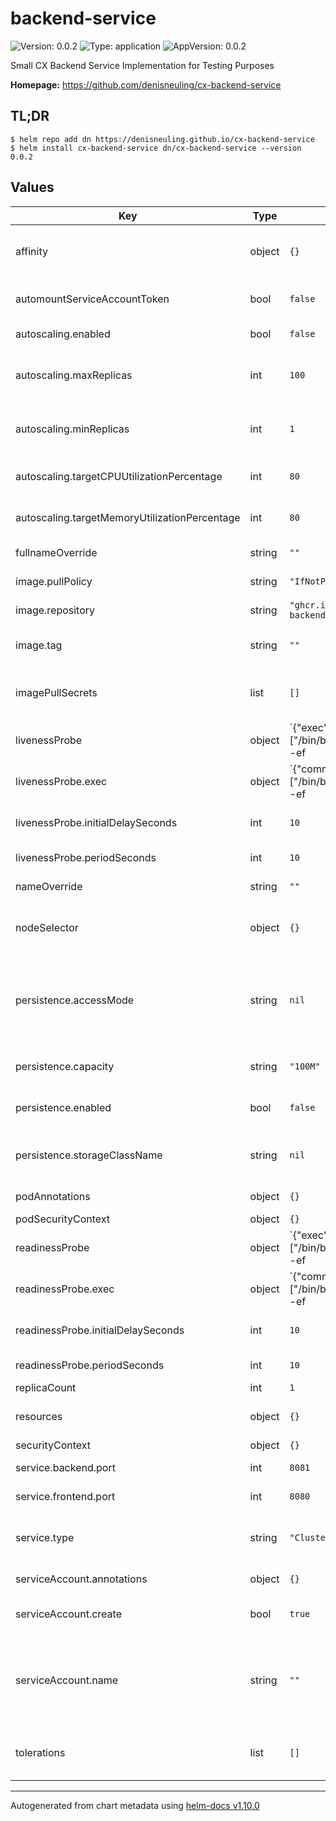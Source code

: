 # backend-service

![Version: 0.0.2](https://img.shields.io/badge/Version-0.0.2-informational?style=flat-square) ![Type: application](https://img.shields.io/badge/Type-application-informational?style=flat-square) ![AppVersion: 0.0.2](https://img.shields.io/badge/AppVersion-0.0.2-informational?style=flat-square)

Small CX Backend Service Implementation for Testing Purposes

**Homepage:** <https://github.com/denisneuling/cx-backend-service>

## TL;DR
```shell
$ helm repo add dn https://denisneuling.github.io/cx-backend-service
$ helm install cx-backend-service dn/cx-backend-service --version 0.0.2
```

## Values

| Key | Type | Default | Description |
|-----|------|---------|-------------|
| affinity | object | `{}` | [Affinity](https://kubernetes.io/docs/concepts/scheduling-eviction/assign-pod-node/#affinity-and-anti-affinity) constrains which nodes the Pod can be scheduled on based on node labels. |
| automountServiceAccountToken | bool | `false` | Whether to [automount kubernetes API credentials](https://kubernetes.io/docs/tasks/configure-pod-container/configure-service-account/#use-the-default-service-account-to-access-the-api-server) into the pod |
| autoscaling.enabled | bool | `false` | Enables [horizontal pod autoscaling](https://kubernetes.io/docs/tasks/run-application/horizontal-pod-autoscale/https://kubernetes.io/docs/tasks/run-application/horizontal-pod-autoscale/) |
| autoscaling.maxReplicas | int | `100` | Maximum replicas if resource consumption exceeds resource threshholds |
| autoscaling.minReplicas | int | `1` | Minimal replicas if resource consumption falls below resource threshholds |
| autoscaling.targetCPUUtilizationPercentage | int | `80` | targetAverageUtilization of cpu provided to a pod |
| autoscaling.targetMemoryUtilizationPercentage | int | `80` | targetAverageUtilization of memory provided to a pod |
| fullnameOverride | string | `""` | Overrides the releases full name |
| image.pullPolicy | string | `"IfNotPresent"` | [Kubernetes image pull policy](https://kubernetes.io/docs/concepts/containers/images/#image-pull-policy) to use |
| image.repository | string | `"ghcr.io/denisneuling/cx-backend-service"` | Which container image to use |
| image.tag | string | `""` | Overrides the image tag whose default is the chart appVersion |
| imagePullSecrets | list | `[]` | Image pull secret to create to [obtain the container image from private registries](https://kubernetes.io/docs/concepts/containers/images/#using-a-private-registry) |
| livenessProbe | object | `{"exec":{"command":["/bin/bash","-c","/bin/ps -ef | grep backend-service | grep -v grep"]},"initialDelaySeconds":10,"periodSeconds":10}` | [Liveness-Probe](https://kubernetes.io/docs/tasks/configure-pod-container/configure-liveness-readiness-startup-probes/#define-a-liveness-command) to detect and remedy broken applications |
| livenessProbe.exec | object | `{"command":["/bin/bash","-c","/bin/ps -ef | grep backend-service | grep -v grep"]}` | exec command for liveness check |
| livenessProbe.initialDelaySeconds | int | `10` | initialDelaySeconds before performing the first probe |
| livenessProbe.periodSeconds | int | `10` | periodSeconds between each probe |
| nameOverride | string | `""` | Overrides the charts name |
| nodeSelector | object | `{}` | [Node-Selector](https://kubernetes.io/docs/concepts/scheduling-eviction/assign-pod-node/#nodeselector) to constrain the Pod to nodes with specific labels. |
| persistence.accessMode | string | `nil` | [PersistentVolume Access Modes](https://kubernetes.io/docs/concepts/storage/persistent-volumes/#access-modes) Access mode to use. One of (ReadOnlyMany, ReadWriteOnce, ReadWriteMany, ReadWriteOncePod) |
| persistence.capacity | string | `"100M"` | Capacity given to the claimed [PersistentVolume](https://kubernetes.io/docs/concepts/storage/persistent-volumes/) |
| persistence.enabled | bool | `false` | Whether to enable persistence via [PersistentVolumeClaim](https://kubernetes.io/docs/concepts/storage/persistent-volumes/#reserving-a-persistentvolume) |
| persistence.storageClassName | string | `nil` | Storage class to use together with the claimed [PersistentVolume](https://kubernetes.io/docs/concepts/storage/persistent-volumes/) |
| podAnnotations | object | `{}` | [Annotations](https://kubernetes.io/docs/concepts/overview/working-with-objects/annotations/) added to deployed [pods](https://kubernetes.io/docs/concepts/workloads/pods/) |
| podSecurityContext | object | `{}` |  |
| readinessProbe | object | `{"exec":{"command":["/bin/bash","-c","/bin/ps -ef | grep backend-service | grep -v grep"]},"initialDelaySeconds":10,"periodSeconds":10}` | [Readiness-Probe](https://kubernetes.io/docs/tasks/configure-pod-container/configure-liveness-readiness-startup-probes/#define-readiness-probes) to detect ready applications to receive traffic |
| readinessProbe.exec | object | `{"command":["/bin/bash","-c","/bin/ps -ef | grep backend-service | grep -v grep"]}` | exec command for readiness check |
| readinessProbe.initialDelaySeconds | int | `10` | initialDelaySeconds before performing the first probe |
| readinessProbe.periodSeconds | int | `10` | periodSeconds between each probe |
| replicaCount | int | `1` |  |
| resources | object | `{}` | [Resource management](https://kubernetes.io/docs/concepts/configuration/manage-resources-containers/) applied to the deployed pod |
| securityContext | object | `{}` |  |
| service.backend.port | int | `8081` | Port on which to run the "backend" api |
| service.frontend.port | int | `8080` | Port on which to run the "frontend" api |
| service.type | string | `"ClusterIP"` | [Service type](https://kubernetes.io/docs/concepts/services-networking/service/#publishing-services-service-types) to expose the running application on a set of Pods as a network service. |
| serviceAccount.annotations | object | `{}` | [Annotations](https://kubernetes.io/docs/concepts/overview/working-with-objects/annotations/) to add to the service account |
| serviceAccount.create | bool | `true` | Specifies whether a [service account](https://kubernetes.io/docs/tasks/configure-pod-container/configure-service-account/) should be created per release |
| serviceAccount.name | string | `""` | The name of the service account to use. If not set and create is true, a name is generated using the release's fullname template |
| tolerations | list | `[]` | [Tolerations](https://kubernetes.io/docs/concepts/scheduling-eviction/taint-and-toleration/) are applied to Pods to schedule onto nodes with matching taints. |

----------------------------------------------
Autogenerated from chart metadata using [helm-docs v1.10.0](https://github.com/norwoodj/helm-docs/releases/v1.10.0)
